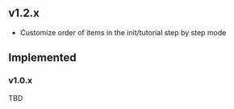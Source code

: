 ## v1.2.x

* Customize order of items in the init/tutorial step by step mode

## Implemented

### v1.0.x

TBD